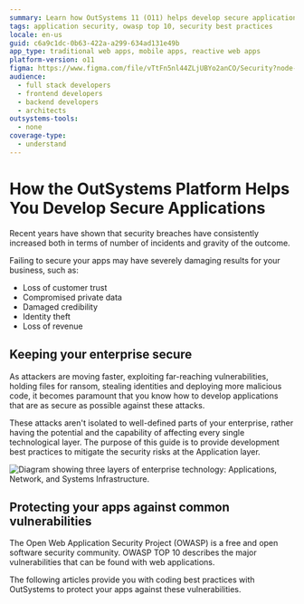 ```yaml
---
summary: Learn how OutSystems 11 (O11) helps develop secure applications by mitigating risks and protecting against common vulnerabilities.
tags: application security, owasp top 10, security best practices
locale: en-us
guid: c6a9c1dc-0b63-422a-a299-634ad131e49b
app_type: traditional web apps, mobile apps, reactive web apps
platform-version: o11
figma: https://www.figma.com/file/vTtFn5nl44ZLjUBYo2anCO/Security?node-id=305:318
audience:
  - full stack developers
  - frontend developers
  - backend developers
  - architects
outsystems-tools:
  - none
coverage-type:
  - understand
---
```


# How the OutSystems Platform Helps You Develop Secure Applications

Recent years have shown that security breaches have consistently increased both in terms of number of incidents and gravity of the outcome.

Failing to secure your apps may have severely damaging results for your business, such as:

* Loss of customer trust
* Compromised private data
* Damaged credibility
* Identity theft
* Loss of revenue

## Keeping your enterprise secure 

As attackers are moving faster, exploiting far-reaching vulnerabilities, holding files for ransom, stealing identities and deploying more malicious code, it becomes paramount that you know how to develop applications that are as secure as possible against these attacks.

These attacks aren't isolated to well-defined parts of your enterprise, rather having the potential and the capability of affecting every single technological layer. The purpose of this guide is to provide development best practices to mitigate the security risks at the Application layer.

![Diagram showing three layers of enterprise technology: Applications, Network, and Systems Infrastructure.](images/layers.png "Enterprise Technological Layers")

## Protecting your apps against common vulnerabilities

The Open Web Application Security Project (OWASP) is a free and open software security community. OWASP TOP 10 describes the major vulnerabilities that can be found with web applications.

The following articles provide you with coding best practices with OutSystems to protect your apps against these vulnerabilities.
